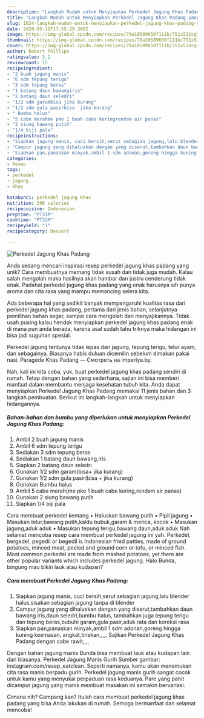 ```yaml
---
description: "Langkah Mudah untuk Menyiapkan Perkedel Jagung Khas Padang yang Bikin Ngiler"
title: "Langkah Mudah untuk Menyiapkan Perkedel Jagung Khas Padang yang Bikin Ngiler"
slug: 1624-langkah-mudah-untuk-menyiapkan-perkedel-jagung-khas-padang-yang-bikin-ngiler
date: 2020-05-19T17:55:29.300Z
image: https://img-global.cpcdn.com/recipes/79a10589650f111b/751x532cq70/perkedel-jagung-khas-padang-foto-resep-utama.jpg
thumbnail: https://img-global.cpcdn.com/recipes/79a10589650f111b/751x532cq70/perkedel-jagung-khas-padang-foto-resep-utama.jpg
cover: https://img-global.cpcdn.com/recipes/79a10589650f111b/751x532cq70/perkedel-jagung-khas-padang-foto-resep-utama.jpg
author: Robert Phillips
ratingvalue: 3.2
reviewcount: 15
recipeingredient:
- "2 buah jagung manis"
- "6 sdm tepung terigu"
- "3 sdm tepung beras"
- "1 batang daun bawangiris"
- "2 batang daun seledri"
- "1/2 sdm garambisa jika kurang"
- "1/2 sdm gula pasirbisa  jika kurang"
- " Bumbu halus"
- "5 cabe merahme pke 1 buah cabe keringrendam air panas"
- "2 siung bawang putih"
- "1/4 biji pala"
recipeinstructions:
- "Siapkan jagung manis, cuci bersih,serut sebagian jagung,lalu blender halus,sisakan sebagian jagung tanpa di blender"
- "Campur jagung yang dihaluskan dengan yang diserut,tambahkan daun bawang iris,daun seledri,bumbu halus, tambahkan juga tepung terigu dan tepung beras,bubuhi garam,gula pasir,aduk rata dan koreksi rasa"
- "Siapkan pan,panaskan minyak,ambil 1 sdm adonan,goreng hingga kuning keemasan, angkat,tiriskan,,,,, Sajikan Perkedel Jagung Khas Padang dengan cabe rawit,,,,"
categories:
- Resep
tags:
- perkedel
- jagung
- khas

katakunci: perkedel jagung khas 
nutrition: 296 calories
recipecuisine: Indonesian
preptime: "PT31M"
cooktime: "PT32M"
recipeyield: "1"
recipecategory: Dessert

---
```



![Perkedel Jagung Khas Padang](https://img-global.cpcdn.com/recipes/79a10589650f111b/751x532cq70/perkedel-jagung-khas-padang-foto-resep-utama.jpg)

Anda sedang mencari inspirasi resep perkedel jagung khas padang yang unik? Cara membuatnya memang tidak susah dan tidak juga mudah. Kalau salah mengolah maka hasilnya akan hambar dan justru cenderung tidak enak. Padahal perkedel jagung khas padang yang enak harusnya sih punya aroma dan cita rasa yang mampu memancing selera kita.

Ada beberapa hal yang sedikit banyak mempengaruhi kualitas rasa dari perkedel jagung khas padang, pertama dari jenis bahan, selanjutnya pemilihan bahan segar, sampai cara mengolah dan menyajikannya. Tidak usah pusing kalau hendak menyiapkan perkedel jagung khas padang enak di mana pun anda berada, karena asal sudah tahu triknya maka hidangan ini bisa jadi suguhan spesial.

Perkedel jagung tentunya tidak lepas dari jagung, tepung terigu, telur ayam, dan sebagainya. Biasanya habis duluan dicemilin sebelum dimakan pakai nasi. Paragede Khas Padang — Смотреть на imperiya.by.


Nah, kali ini kita coba, yuk, buat perkedel jagung khas padang sendiri di rumah. Tetap dengan bahan yang sederhana, sajian ini bisa memberi manfaat dalam membantu menjaga kesehatan tubuh kita. Anda dapat menyiapkan Perkedel Jagung Khas Padang memakai 11 jenis bahan dan 3 langkah pembuatan. Berikut ini langkah-langkah untuk menyiapkan hidangannya.

<!--inarticleads1-->

##### Bahan-bahan dan bumbu yang diperlukan untuk menyiapkan Perkedel Jagung Khas Padang:

1. Ambil 2 buah jagung manis
1. Ambil 6 sdm tepung terigu
1. Sediakan 3 sdm tepung beras
1. Sediakan 1 batang daun bawang,iris
1. Siapkan 2 batang daun seledri
1. Gunakan 1/2 sdm garam(bisa+ jika kurang)
1. Gunakan 1/2 sdm gula pasir(bisa + jika kurang)
1. Gunakan  Bumbu halus
1. Ambil 5 cabe merah(me pke 1 buah cabe kering,rendam air panas)
1. Gunakan 2 siung bawang putih
1. Siapkan 1/4 biji pala


Cara membuat perkedel kentang • Haluskan bawang putih • Pipil jagung • Masukan telur,bawang putih,kaldu bubuk,garam &amp; merica, kocok • Masukan jagung,aduk aduk • Masukan tepung terigu,bawang daun,aduk aduk Nah selamat mencoba resep cara membuat perkedel jagung ini yah. Perkedel, bergedel, pegedil or begedil is Indonesian fried patties, made of ground potatoes, minced meat, peeled and ground corn or tofu, or minced fish. Most common perkedel are made from mashed potatoes, yet there are other popular variants which includes perkedel jagung. Halo Bunda, bingung mau bikin lauk atau kudapan? 

<!--inarticleads2-->

##### Cara membuat Perkedel Jagung Khas Padang:

1. Siapkan jagung manis, cuci bersih,serut sebagian jagung,lalu blender halus,sisakan sebagian jagung tanpa di blender
1. Campur jagung yang dihaluskan dengan yang diserut,tambahkan daun bawang iris,daun seledri,bumbu halus, tambahkan juga tepung terigu dan tepung beras,bubuhi garam,gula pasir,aduk rata dan koreksi rasa
1. Siapkan pan,panaskan minyak,ambil 1 sdm adonan,goreng hingga kuning keemasan, angkat,tiriskan,,,,, Sajikan Perkedel Jagung Khas Padang dengan cabe rawit,,,,


Dengan bahan jagung manis Bunda bisa membuat lauk atau kudapan lain dari biasanya. Perkedel Jagung Manis Gurih Sumber gambar: instagram.com/resep_eatclean. Seperti namanya, kamu akan menemukan cita rasa manis berpadu gurih. Perkedel jagung manis gurih sangat cocok untuk kamu yang menyukai perpaduan rasa keduanya. Pare yang pahit dicampur jagung yang manis membuat masakan ini semakin bervariasi. 

Gimana nih? Gampang kan? Itulah cara membuat perkedel jagung khas padang yang bisa Anda lakukan di rumah. Semoga bermanfaat dan selamat mencoba!
